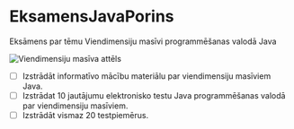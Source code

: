 # EksamensJavaPorins
Eksāmens par tēmu Viendimensiju masīvi programmēšanas valodā Java

![Viendimensiju masīva attēls](https://media.geeksforgeeks.org/wp-content/cdn-uploads/Blank-Diagram-Page-1-10.jpeg)

- [ ] Izstrādāt informatīvo mācību materiālu par viendimensiju masīviem Java.
- [ ] Izstrādat 10 jautājumu elektronisko testu Java programmēšanas valodā par viendimensiju masīviem.
- [ ] Izstrādāt vismaz 20 testpiemērus. 
